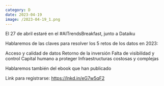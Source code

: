 ```yaml
--- 
category: D 
date: 2023-04-19 
image: /2023-04-19_1.png 
--- 
```


El 27 de abril estaré en el #AITrendsBreakfast, junto a Dataiku 

Hablaremos de las claves para resolver los 5 retos de los datos en 2023:

Acceso y calidad de datos
Retorno de la inversión
Falta de visibilidad y control
Capital humano a proteger
Infraestructuras costosas y complejas

Hablaremos también del ebook que han publicado

Link para registrarse: https://lnkd.in/eG7w5qF2